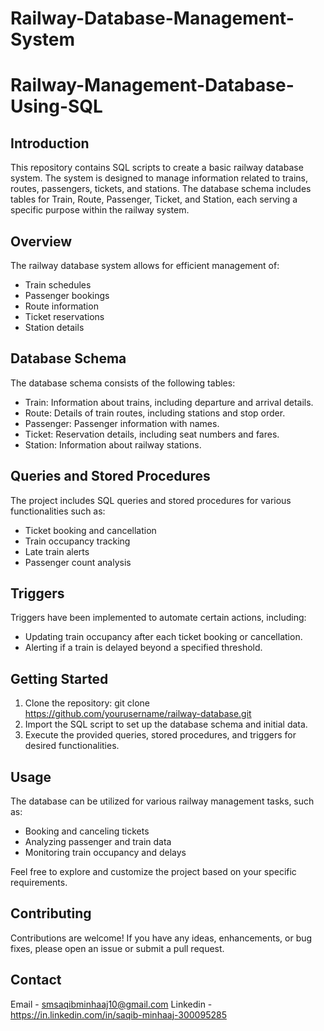 # Railway-Database-Management-System
# Railway-Management-Database-Using-SQL
## Introduction
This repository contains SQL scripts to create a basic railway database system. The system is designed to manage information related to trains, routes, passengers, tickets, and stations. The database schema includes tables for Train, Route, Passenger, Ticket, and Station, each serving a specific purpose within the railway system.

## Overview

The railway database system allows for efficient management of:

- Train schedules
- Passenger bookings
- Route information
- Ticket reservations
- Station details

## Database Schema

The database schema consists of the following tables:

- Train: Information about trains, including departure and arrival details.
- Route: Details of train routes, including stations and stop order.
- Passenger: Passenger information with names.
- Ticket: Reservation details, including seat numbers and fares.
- Station: Information about railway stations.

## Queries and Stored Procedures

The project includes SQL queries and stored procedures for various functionalities such as:

- Ticket booking and cancellation
- Train occupancy tracking
- Late train alerts
- Passenger count analysis

## Triggers

Triggers have been implemented to automate certain actions, including:

- Updating train occupancy after each ticket booking or cancellation.
- Alerting if a train is delayed beyond a specified threshold.

## Getting Started

1. Clone the repository: git clone https://github.com/yourusername/railway-database.git
2. Import the SQL script to set up the database schema and initial data.
3. Execute the provided queries, stored procedures, and triggers for desired functionalities.

## Usage

The database can be utilized for various railway management tasks, such as:

- Booking and canceling tickets
- Analyzing passenger and train data
- Monitoring train occupancy and delays

Feel free to explore and customize the project based on your specific requirements.

## Contributing

Contributions are welcome! If you have any ideas, enhancements, or bug fixes, please open an issue or submit a pull request.

## Contact
Email - smsaqibminhaaj10@gmail.com
Linkedin - https://in.linkedin.com/in/saqib-minhaaj-300095285
